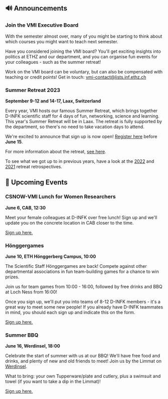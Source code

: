 ## 🔊 Announcements

### Join the VMI Executive Board

With the semester almost over, many of you might be starting to think about which courses you might want to teach next semester.

Have you considered joining the VMI board? You'll get exciting insights into politics at ETHZ and our department, and you can organise fun events for your colleagues - such as the summer retreat!

Work on the VMI board can be voluntary, but can also be compensated with teaching or credit points!
Get in touch: [vmi-contact@lists.inf.ethz.ch](mailto:vmi-contact@lists.inf.ethz.ch)

### Summer Retreat 2023

**September 9-12 and 14-17, Laax, Switzerland**

Every year, VMI hosts our famous Summer Retreat, which brings together D-INFK scientific staff for 4 days of fun, networking, science and learning. This year's Summer Retreat will be in Laax. The retreat is fully supported by the department, so there's no need to take vacation days to attend. 

We're excited to announce that sign up is now open! [Register here](https://forms.gle/gcc6sSGcd7KFQ8Q76) before **June 15**.

For more information about the retreat, [see here](http://vmi.ethz.ch/news/event/2023/03/01/retreat/).

To see what we got up to in previous years, have a look at the [2022](http://vmi.ethz.ch/news/event/2022/09/27/summer-retreat-retrospective/) and [2021](http://vmi.ethz.ch/news/event/2022/02/21/summer-retreat-retrospective/) retreat retrospectives. 

## 📅 Upcoming Events

### CSNOW-VMI Lunch for Women Researchers

**June 6, CAB, 12:30**

Meet your female colleagues at D-INFK over free lunch! Sign up and we'll update you on the concrete location in CAB closer to the time.

[Sign up here.](https://forms.gle/msmEpjt51WR6P4vL8)

### Hönggergames

**June 10, ETH Hönggerberg Campus, 10:00**

The Scientific Staff Hönggergames are back! Compete against other departmental associations in fun team-building games for a chance to win prizes.

Join us for team games from 10:00 - 16:00, followed by free drinks and BBQ at Loch Ness from 16:00! 

Once you sign up, we'll put you into teams of 8-12 D-INFK members - it's a great way to meet some new people! If you already have D-INFK teammates in mind, you should each sign up and indicate this on the form.

[Sign up here.](https://forms.gle/iXhT8HGqrkcrkxQr7)

### Summer BBQ

**June 16, Werdinsel, 18:00**

Celebrate the start of summer with us at our BBQ! We'll have free food and drinks, and plenty of new and old friends to meet! Join us by the Limmat on [Werdinsel](https://goo.gl/maps/ak9cPr883acJ36ut6).

What to bring: your own Tupperware/plate and cutlery, plus a swimsuit and towel (if you want to take a dip in the Limmat)! 

[Sign up here.](https://forms.gle/ixKWapibxDS2cegM7)




